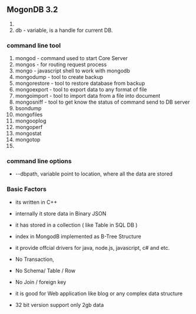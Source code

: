 ## MogonDB 3.2

1. 
2. db - variable, is a handle for current DB.

### command line tool

1. mongod - command used to start Core Server
2. mongos - for routing request process
3. mongo - javascript shell to work with mongodb
4. mongodump - tool to create backup
5. mongorestore - tool to restore database from backup
6. mongoexport - tool to export data to any format of file
7. mongoimport - tool to import data from a file into document
8. mongosniff - tool to get know the status of command send to DB server
9. bsondump
10. mongofiles
11. mongooplog
12. mongoperf
13. mongostat
14. mongotop
15. 

### command line options

* --dbpath,  variable point to location, where all the data are stored

### Basic Factors

* its written in C++
* internally it store data in Binary JSON
* it has stored in a collection \( like Table in SQL DB \)
* index in MongodB implemented as B-Tree Structure
* it provide offcial drivers for java, node.js, javascript, c\# and etc.
* No Transaction,

* No Schema\/ Table \/ Row

* No Join \/ foreign key

* it is good for Web application like blog or any complex data structure

* 32 bit version support only 2gb data


